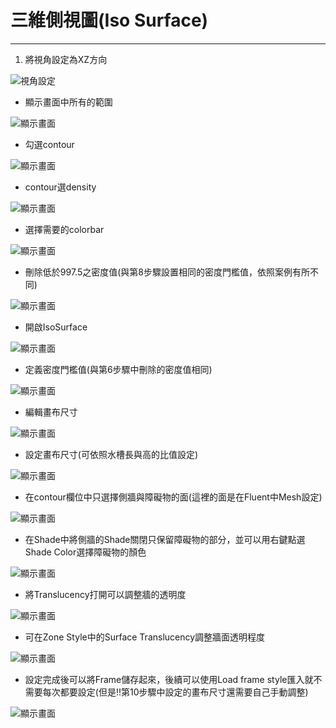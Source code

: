 # 三維側視圖(Iso Surface)
---
1. 將視角設定為XZ方向

![視角設定](/docs/images/1.將視角設定為XZ方向.png)
- 顯示畫面中所有的範圍

![顯示畫面](/docs/images/2.顯示畫面中所有的範圍.png)
- 勾選contour

![顯示畫面](/docs/images/3.勾選contour.png)
- contour選density

![顯示畫面](/docs/images/4.contour選density.png)
- 選擇需要的colorbar

![顯示畫面](/docs/images/5.選擇需要的colorBar.png)
- 刪除低於997.5之密度值(與第8步驟設置相同的密度門檻值，依照案例有所不同)

![顯示畫面](/docs/images/6.刪除低於997.5之密度值.png)
- 開啟IsoSurface

![顯示畫面](/docs/images/7.開啟IsoSurface.png)
- 定義密度門檻值(與第6步驟中刪除的密度值相同)

![顯示畫面](/docs/images/8.定義密度門檻值(需與4相同).png)
- 編輯畫布尺寸

![顯示畫面](/docs/images/9.編輯畫布尺寸.png)
- 設定畫布尺寸(可依照水槽長與高的比值設定)

![顯示畫面](/docs/images/10.設定畫布尺寸(可依照水槽長與高的比值設定).png)
- 在contour欄位中只選擇側牆與障礙物的面(這裡的面是在Fluent中Mesh設定)

![顯示畫面](/docs/images/11.在contour欄位中只選擇側牆與障礙物的面(這裡的面是在Fluent中的Mesh設定).png)
- 在Shade中將側牆的Shade關閉只保留障礙物的部分，並可以用右鍵點選Shade Color選擇障礙物的顏色

![顯示畫面](/docs/images/12.png)
- 將Translucency打開可以調整牆的透明度

![顯示畫面](/docs/images/13.將Translucency打開可以調整牆的透明度.png)
- 可在Zone Style中的Surface Translucency調整牆面透明程度

![顯示畫面](/docs/images/14.可在Zone-Style中的Surface-Translucency調整牆面透明程度.png)
- 設定完成後可以將Frame儲存起來，後續可以使用Load frame style匯入就不需要每次都要設定(但是!!第10步驟中設定的畫布尺寸還需要自己手動調整)

![顯示畫面](/docs/images/15.png)
